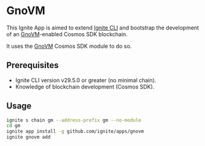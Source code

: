 # GnoVM

This Ignite App is aimed to extend [Ignite CLI](https://github.com/ignite/cli) and bootstrap the development of an [GnoVM](https://github.com/gnolang/gno)-enabled Cosmos SDK blockchain.

It uses the [GnoVM](https://github.com/ignite/gnovm) Cosmos SDK module to do so.

## Prerequisites

- Ignite CLI version v29.5.0 or greater (no minimal chain).
- Knowledge of blockchain development (Cosmos SDK).

## Usage

```sh
ignite s chain gm --address-prefix gm --no-module
cd gm
ignite app install -g github.com/ignite/apps/gnovm
ignite gnovm add
```
